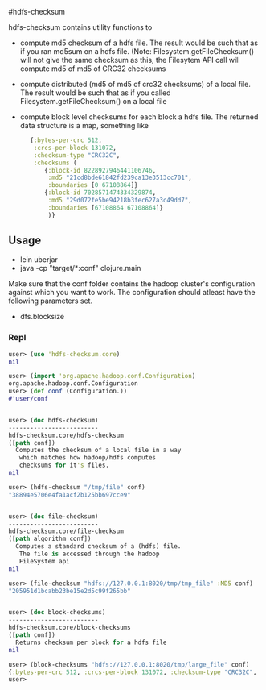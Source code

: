#hdfs-checksum

hdfs-checksum contains utility functions to
   * compute md5 checksum of a hdfs file. The result would be such that as if you ran md5sum on a hdfs file. (Note: Filesystem.getFileChecksum() will not give the same checksum as this, the Filesytem API call will compute md5 of md5 of CRC32 checksums

   * compute distributed (md5 of md5 of crc32 checksums) of a local file. The result would be such that as if you called Filesystem.getFileChecksum() on a local file

   * compute block level checksums for each block a hdfs file. The returned data structure is a map, something like
```clojure
      {:bytes-per-crc 512,
       :crcs-per-block 131072,
       :checksum-type "CRC32C",
       :checksums (
          {:block-id 8228927946441106746, 
           :md5 "21cd8bde61842fd239ca13e3513cc701", 
           :boundaries [0 67108864]} 
          {:block-id 7028571474334329874, 
           :md5 "29d072fe5be94218b3fec627a3c49dd7", 
           :boundaries [67108864 67108864]}
           )}
```



## Usage
* lein uberjar
* java -cp "target/*:conf" clojure.main

Make sure that the conf folder contains the hadoop cluster's configuration against which you want to work.
The configuration should atleast have the following parameters set.

* dfs.blocksize

### Repl
```clojure
user> (use 'hdfs-checksum.core)
nil

user> (import 'org.apache.hadoop.conf.Configuration)
org.apache.hadoop.conf.Configuration
user> (def conf (Configuration.))
#'user/conf


user> (doc hdfs-checksum)
-------------------------
hdfs-checksum.core/hdfs-checksum
([path conf])
  Computes the checksum of a local file in a way
   which matches how hadoop/hdfs computes
   checksums for it's files.
nil

user> (hdfs-checksum "/tmp/file" conf)
"38894e5706e4fa1acf2b125bb697cce9"


user> (doc file-checksum)
-------------------------
hdfs-checksum.core/file-checksum
([path algorithm conf])
  Computes a standard checksum of a (hdfs) file.
   The file is accessed through the hadoop
   FileSystem api
nil

user> (file-checksum "hdfs://127.0.0.1:8020/tmp/tmp_file" :MD5 conf)
"205951d1bcabb23be15e2d5c99f265bb"


user> (doc block-checksums)
-------------------------
hdfs-checksum.core/block-checksums
([path conf])
  Returns checksum per block for a hdfs file
nil

user> (block-checksums "hdfs://127.0.0.1:8020/tmp/large_file" conf)
{:bytes-per-crc 512, :crcs-per-block 131072, :checksum-type "CRC32C", :checksums ({:block-id 8228927946441106746, :md5 "21cd8bde61842fd239ca13e3513cc701", :boundaries [0 67108864]} {:block-id 7028571474334329874, :md5 "29d072fe5be94218b3fec627a3c49dd7", :boundaries [67108864 67108864]})}
user>
```
